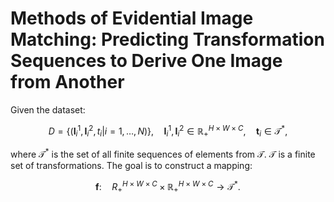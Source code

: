# Methods of Evidential Image Matching: Predicting Transformation Sequences to Derive One Image from Another

Given the dataset:

$$
D = \{(\mathbf{I}^1_i, \mathbf{I}^2_i, t_{i} | i=1, \ldots, N)\}, \quad \mathbf{I}^1_i, \mathbf{I}^2_i \in \mathbb{R}_{+}^{H \times W \times C}, \quad \mathbf{t}_i \in \mathcal{T}^*,
$$

where $\mathcal{T}^*$ is the set of all finite sequences of elements from $\mathcal{T}$. $\mathcal{T}$ is a finite set of transformations. The goal is to construct a mapping:

$$
\mathbf{f}: \quad R_{+}^{H \times W \times C} \times \mathbb{R}_{+}^{H \times W \times C} \rightarrow \mathcal{T}^*.
$$
